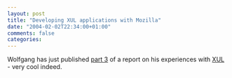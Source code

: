 ```yaml
---
layout: post
title: "Developing XUL applications with Mozilla"
date: "2004-02-02T22:34:00+01:00"
comments: false
categories: 
---
```


<p>Wolfgang has just published <a href="http://www2.schmidetzki.net/WebGatePublisher/schmidetzki/html/default/webb-5vsqmm.de.0">part 3</a> of a report on his experiences with <a href="http://www.mozilla.org/projects/xul/">XUL</a> - very cool indeed.</p>


